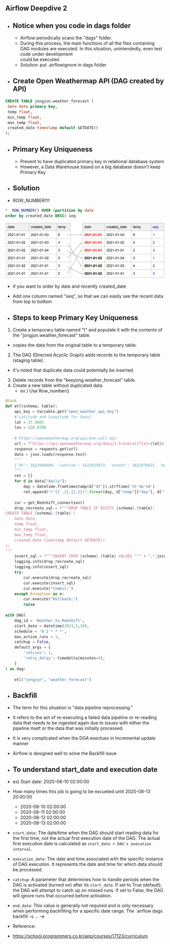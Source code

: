 ## Airflow Deepdive 2

* ## Notice when you code in dags folder
  * Airflow periodically scans the "dags" folder.
  * During this process, the main functions of all the files containing DAG modules are executed. In this situation, unintendedly, even test code under development   
    could be executed.
  * Solution: put .airflowignore in dags folder

* ## Create Open Weathermap API (DAG created by API)

```SQL
CREATE TABLE jongjun.weather_forecast (
 date date primary key,
 temp float,
 min_temp float,
 max_temp float,
 created_date timestamp default GETDATE()
);
```

* ## Primary Key Uniqueness
  * Prevent to have duplicated primary key in relational database system
  * However, a Data Warehouse based on a big database doesn't keep Primary Key

*  ## Solution
*  ROW_NUMBER!!!!
```SQL
*  ROW_NUMBER() OVER (partition by date
order by created_date DESC) seq
```
![image](https://github.com/jongjunkim/Data-Engineering-Study/blob/main/img/uniqueness.PNG)

* if you want to order by date and recently created_date
* Add one column named "seq", so that we can easily see the recent data from top to bottom

* ## Steps to keep Primary Key Uniqueness

1. Create a temporary table named "t" and populate it with the contents of the "jongjun.weather_forecast" table.
  * copies the data from the original table to a temporary table.
    
2. The DAG (Directed Acyclic Graph) adds records to the temporary table (staging table).
  * it's noted that duplicate data could potentially be inserted.
3. Delete records from the "keeyong.weather_forecast" table.
4. Create a new table without duplicated data
   * ex ) Use Row_number()

```Python
@task
def etl(schema, table):
    api_key = Variable.get("open_weather_api_key")
    # Latitude and Longitude for Seoul
    lat = 37.5665
    lon = 126.9780

    # https://openweathermap.org/api/one-call-api
    url = f"https://api.openweathermap.org/data/2.5/onecall?lat={lat}&lon={lon}&appid={api_key}&units=metric&exclude=current,minutely,hourly,alerts"
    response = requests.get(url)
    data = json.loads(response.text)
    """
    {'dt': 1622948400, 'sunrise': 1622923873, 'sunset': 1622976631, 'moonrise': 1622915520, 'moonset': 1622962620, 'moon_phase': 0.87, 'temp': {'day': 26.59, 'min': 15.67, 'max': 28.11, 'night': 22.68, 'eve': 26.29, 'morn': 15.67}, 'feels_like': {'day': 26.59, 'night': 22.2, 'eve': 26.29, 'morn': 15.36}, 'pressure': 1003, 'humidity': 30, 'dew_point': 7.56, 'wind_speed': 4.05, 'wind_deg': 250, 'wind_gust': 9.2, 'weather': [{'id': 802, 'main': 'Clouds', 'description': 'scattered clouds', 'icon': '03d'}], 'clouds': 44, 'pop': 0, 'uvi': 3}
    """
    ret = []
    for d in data["daily"]:
        day = datetime.fromtimestamp(d["dt"]).strftime('%Y-%m-%d')
        ret.append("('{}',{},{},{})".format(day, d["temp"]["day"], d["temp"]["min"], d["temp"]["max"]))

    cur = get_Redshift_connection()
    drop_recreate_sql = f"""DROP TABLE IF EXISTS {schema}.{table};
CREATE TABLE {schema}.{table} (
    date date,
    temp float,
    min_temp float,
    max_temp float,
    created_date timestamp default GETDATE()
);
"""
    insert_sql = f"""INSERT INTO {schema}.{table} VALUES """ + ",".join(ret)
    logging.info(drop_recreate_sql)
    logging.info(insert_sql)
    try:
        cur.execute(drop_recreate_sql)
        cur.execute(insert_sql)
        cur.execute("Commit;")
    except Exception as e:
        cur.execute("Rollback;")
        raise

with DAG(
    dag_id = 'Weather_to_Redshift',
    start_date = datetime(2023,5,30),
    schedule = '0 2 * * *',  
    max_active_runs = 1,
    catchup = False,
    default_args = {
        'retries': 1,
        'retry_delay': timedelta(minutes=3),
    }
) as dag:

    etl("jongjun", "weather_forecast")

```

* ## Backfill
* The term for this situation is "data pipeline reprocessing."
* It refers to the act of re-executing a failed data pipeline or re-reading data that needs to be ingested again due to issues with either the pipeline itself or the data that was initially processed.
* It is very complicated when the DGA exectues in Incremental update manner
* Airflow is designed well to solve the Backfill issue

* ## To understand start_date and execution date
* ex) Start date: 2020-08-10 02:00:00
* How many times this job is going to be excueted until 2020-08-13 20:00:00
  * 2020-08-10 02:00:00
  * 2020-08-11 02:00:00
  * 2020-08-12 02:00:00
  * 2020-08-13 02:00:00


* `start_date`: The date/time when the DAG should start reading data for the first time, not the actual first execution date of the DAG. The actual first execution date is calculated as `start_date + DAG's execution interval`.

* `execution_date`: The date and time associated with the specific instance of DAG execution. It represents the date and time for which data should be processed.

* `catchup`: A parameter that determines how to handle periods when the DAG is activated (turned on) after its `start_date`. If set to True (default), the DAG will attempt to catch up on missed runs. If set to False, the DAG will ignore runs that occurred before activation.

* `end_date`: This value is generally not required and is only necessary when performing backfilling for a specific date range. The `airflow dags backfill -s … -e 






* Reference:
 * https://school.programmers.co.kr/app/courses/17123/curriculum
